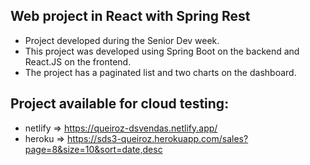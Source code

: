 ## Web project in React with Spring Rest

- Project developed during the Senior Dev week.
- This project was developed using Spring Boot on the backend and React.JS on the frontend.
- The project has a paginated list and two charts on the dashboard.

## Project available for cloud testing:

- netlify => https://queiroz-dsvendas.netlify.app/
- heroku => https://sds3-queiroz.herokuapp.com/sales?page=8&size=10&sort=date,desc

